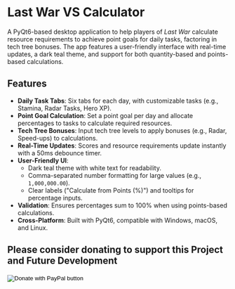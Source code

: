 # Last War VS Calculator

A PyQt6-based desktop application to help players of *Last War* calculate resource requirements to achieve point goals for daily tasks, factoring in tech tree bonuses. The app features a user-friendly interface with real-time updates, a dark teal theme, and support for both quantity-based and points-based calculations.

## Features
- **Daily Task Tabs**: Six tabs for each day, with customizable tasks (e.g., Stamina, Radar Tasks, Hero XP).
- **Point Goal Calculation**: Set a point goal per day and allocate percentages to tasks to calculate required resources.
- **Tech Tree Bonuses**: Input tech tree levels to apply bonuses (e.g., Radar, Speed-ups) to calculations.
- **Real-Time Updates**: Scores and resource requirements update instantly with a 50ms debounce timer.
- **User-Friendly UI**:
  - Dark teal theme with white text for readability.
  - Comma-separated number formatting for large values (e.g., `1,000,000.00`).
  - Clear labels ("Calculate from Points (%)") and tooltips for percentage inputs.
- **Validation**: Ensures percentages sum to 100% when using points-based calculations.
- **Cross-Platform**: Built with PyQt6, compatible with Windows, macOS, and Linux.


## Please consider donating to support this Project and Future Development
<form action="https://www.paypal.com/donate" method="post" target="_top">
<input type="hidden" name="hosted_button_id" value="QTAZ5GNFAXKKL" />
<input type="image" src="https://www.paypalobjects.com/en_US/i/btn/btn_donateCC_LG.gif" border="0" name="submit" title="PayPal - The safer, easier way to pay online!" alt="Donate with PayPal button" />
<img alt="" border="0" src="https://www.paypal.com/en_US/i/scr/pixel.gif" width="1" height="1" />
</form>
